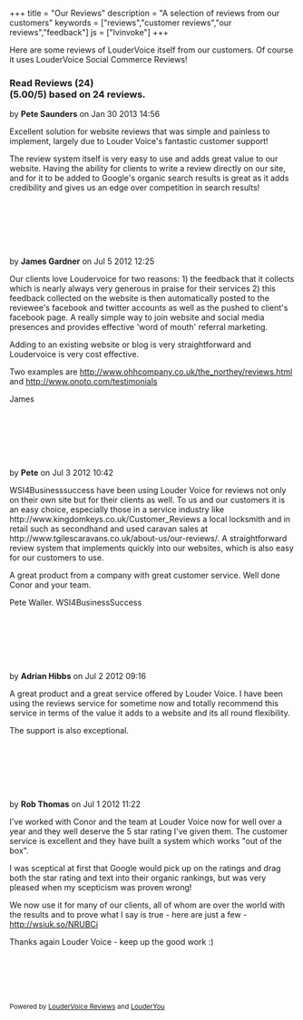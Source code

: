 +++
title = "Our Reviews"
description = "A selection of reviews from our customers"
keywords = ["reviews","customer reviews","our reviews","feedback"]
js = ["lvinvoke"]
+++

Here are some reviews of LouderVoice itself from our customers. Of course it uses LouderVoice Social Commerce Reviews!

<!--start_raw-->
<div id="fb-root"></div>
<div id="lv_reviews">
<style type="text/css" media="screen">
.lv-avg-stars {
display: inline;
}
</style>
<div class='lvui-accordion lvui-widget lvui-helper-reset lvui'>
<h3 class='lvui-accordion-header lvui-helper-reset lvui-state-active lvui-corner-top lv-read-header'>
<span class="lv-count">Read Reviews (<span class='count'>24</span>)</span>
<div id="avg_rating" class="hreview-aggregate lv-avg-stars stars">
<div class='lv-item item' style='display: inline;'>
<div style='display:none; font-weight: bold;' class='fn'>LouderVoice</div>
</div>
<div class='lv-average_rating'>
<div class='avg_rate lv-star-on-neg'></div>
<div class='avg_rate lv-star-on-neg'></div>
<div class='avg_rate lv-star-on-neg'></div>
<div class='avg_rate lv-star-on-neg'></div>
<div class='avg_rate lv-star-off-neg'></div>
(<div style='display:inline;' class="rating average">5.00/5</div>) based on <div style='display:inline;' class='count'>24</div> reviews.
</div>
</div>
</h3>
<div class='lv_reviews lvui-accordion-content lvui-helper-reset lvui-widget-content lvui-corner-bottom lvui-accordion-content-active'>

<div class='lvui-state-default lvui-corner-all hreview' review_id_cont='42471'>
<span class='item'>
<span style='display:none; font-weight: bold;' class='fn'>LouderVoice</span>
</span>
<p class='date-author-edit'>
by <strong class="reviewer vcard "><span class='fn'>Pete Saunders</span></strong>
on <span><abbr class="dtreviewed">Jan 30 2013 14:56</abbr></span>
</p>
<div class='lv-review description' review_id='42471'>
Excellent solution for website reviews that was simple and painless to implement, largely due to Louder Voice&#39;s fantastic customer support!

The review system itself is very easy to use and adds great value to our website. Having the ability for clients to write a review directly on our site, and for it to be added to Google&#39;s organic search results is great as it adds credibility and gives us an edge over competition in search results!
</div>
<span class="stars">
<span class="rating" style="display:none">5.00</span>
<div class='lv-star-on star'>&nbsp;</div>
<div class='lv-star-on star'>&nbsp;</div>
<div class='lv-star-on star'>&nbsp;</div>
<div class='lv-star-on star'>&nbsp;</div>
<div class='lv-star-on star'>&nbsp;</div>
</span>
<span style='display:none;' class='version'>0.3</span>
</div>
<div class='lvui-state-default lvui-corner-all hreview' review_id_cont='33585'>
<span class='item'>
<span style='display:none; font-weight: bold;' class='fn'>LouderVoice</span>
</span>
<p class='date-author-edit'>
by <strong class="reviewer vcard "><span class='fn'>James Gardner</span></strong>
on <span><abbr class="dtreviewed">Jul 5 2012 12:25</abbr></span>
</p>
<div class='lv-review description' review_id='33585'>
Our clients love Loudervoice for two reasons:  1) the feedback that it collects which is nearly always very generous in praise for their services  2) this feedback collected on the website is then automatically posted to the reviewee&#39;s facebook and twitter accounts as well as the pushed to client&#39;s facebook page.    A really simple way to join website and social media presences and provides effective &#39;word of mouth&#39; referral marketing.

Adding to an existing website or blog is very straightforward and Loudervoice is very cost effective.

Two examples are http://www.ohhcompany.co.uk/the_northey/reviews.html and http://www.onoto.com/testimonials

James
</div>
<span class="stars">
<span class="rating" style="display:none">5.00</span>
<div class='lv-star-on star'>&nbsp;</div>
<div class='lv-star-on star'>&nbsp;</div>
<div class='lv-star-on star'>&nbsp;</div>
<div class='lv-star-on star'>&nbsp;</div>
<div class='lv-star-on star'>&nbsp;</div>
</span>
<span style='display:none;' class='version'>0.3</span>
</div>
<div class='lvui-state-default lvui-corner-all hreview' review_id_cont='33517'>
<span class='item'>
<span style='display:none; font-weight: bold;' class='fn'>LouderVoice</span>
</span>
<p class='date-author-edit'>
by <strong class="reviewer vcard "><span class='fn'>Pete</span></strong>
on <span><abbr class="dtreviewed">Jul 3 2012 10:42</abbr></span>
</p>
<div class='lv-review description' review_id='33517'>
WSI4Businesssuccess have been using Louder Voice for reviews not only on their own site but for their clients as well. 
To us and our customers it is an easy choice, especially those in a service industry like http://www.kingdomkeys.co.uk/Customer_Reviews a local locksmith and in retail such as secondhand and used caravan sales at http://www.tgilescaravans.co.uk/about-us/our-reviews/.
A straightforward review system that implements quickly into our websites, which is also easy for our customers to use. 

A great product from a company with great customer service. Well done Conor and your team.   

Pete Waller. WSI4BusinessSuccess

</div>
<span class="stars">
<span class="rating" style="display:none">5.00</span>
<div class='lv-star-on star'>&nbsp;</div>
<div class='lv-star-on star'>&nbsp;</div>
<div class='lv-star-on star'>&nbsp;</div>
<div class='lv-star-on star'>&nbsp;</div>
<div class='lv-star-on star'>&nbsp;</div>
</span>
<span style='display:none;' class='version'>0.3</span>
</div>
<div class='lvui-state-default lvui-corner-all hreview' review_id_cont='33429'>
<span class='item'>
<span style='display:none; font-weight: bold;' class='fn'>LouderVoice</span>
</span>
<p class='date-author-edit'>
by <strong class="reviewer vcard "><span class='fn'>Adrian Hibbs</span></strong>
on <span><abbr class="dtreviewed">Jul 2 2012 09:16</abbr></span>
</p>
<div class='lv-review description' review_id='33429'>
A great product and a great service offered by Louder Voice. I have been using the reviews service for sometime now and totally recommend this service in terms of the value it adds to a website and its all round flexibility. 

The support is also exceptional. 
</div>
<span class="stars">
<span class="rating" style="display:none">5.00</span>
<div class='lv-star-on star'>&nbsp;</div>
<div class='lv-star-on star'>&nbsp;</div>
<div class='lv-star-on star'>&nbsp;</div>
<div class='lv-star-on star'>&nbsp;</div>
<div class='lv-star-on star'>&nbsp;</div>
</span>
<span style='display:none;' class='version'>0.3</span>
</div>
<div class='lvui-state-default lvui-corner-all hreview' review_id_cont='33395'>
<span class='item'>
<span style='display:none; font-weight: bold;' class='fn'>LouderVoice</span>
</span>
<p class='date-author-edit'>
by <strong class="reviewer vcard "><span class='fn'>Rob Thomas</span></strong>
on <span><abbr class="dtreviewed">Jul 1 2012 11:22</abbr></span>
</p>
<div class='lv-review description' review_id='33395'>
I&#39;ve worked with Conor and the team at Louder Voice now for well over a year and they well deserve the 5 star rating I&#39;ve given them.  The customer service is excellent and they have built a system which works &quot;out of the box&quot;.

I was sceptical at first that Google would pick up on the ratings and drag both the star rating and text into their organic rankings, but was very pleased when my scepticism was proven wrong!

We now use it for many of our clients, all of whom are over the world with the results and to prove what I say is true - here are just a few - http://wsiuk.so/NRUBCi

Thanks again Louder Voice - keep up the good work :)
</div>
<span class="stars">
<span class="rating" style="display:none">5.00</span>
<div class='lv-star-on star'>&nbsp;</div>
<div class='lv-star-on star'>&nbsp;</div>
<div class='lv-star-on star'>&nbsp;</div>
<div class='lv-star-on star'>&nbsp;</div>
<div class='lv-star-on star'>&nbsp;</div>
</span>
<span style='display:none;' class='version'>0.3</span>
</div>
</div>
</div>
</div>


<div id="fb-root"></div><div id="lv_reviews"><div><script src="https://connect.facebook.net/en_US/all.js"></script><script type="text/javascript" src="https://api.loudervoice.com/jsi18n/conf/?language=en"></script><script type="text/javascript" src="https://cdn.loudervoice.com/static/js/apiv12-min.js"></script><small>Powered by <a href="/" target="_blank">LouderVoice Reviews</a> and <a href="http://www.louderyou.com/" target="_blank">LouderYou</a></small>
<!--end_raw-->  


